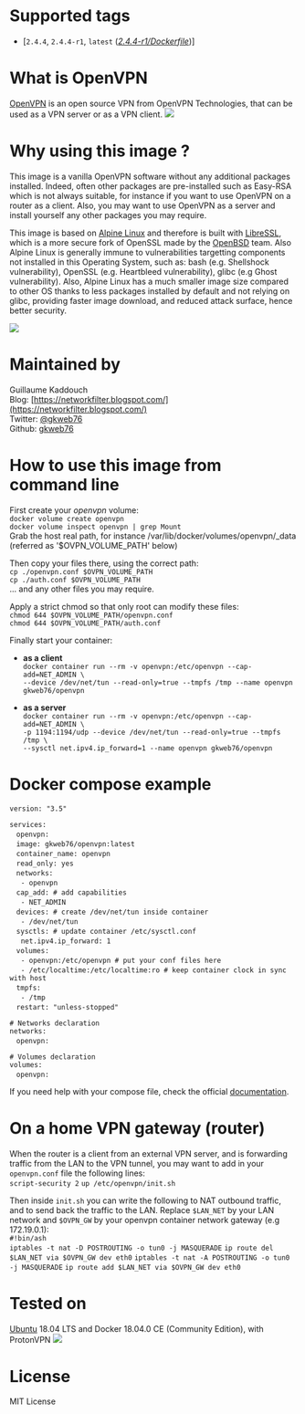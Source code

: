 # Supported tags
-   [`2.4.4`, `2.4.4-r1`, `latest` (*[2.4.4-r1/Dockerfile](https://github.com/gkweb76/openvpn/blob/master/2.4.4-r1/Dockerfile)*)]



# What is OpenVPN
[OpenVPN](https://openvpn.net) is an open source VPN from OpenVPN Technologies, that can be used as a VPN server or as a VPN client.
![](https://openvpn.net/templates/telethra/img/ovpntech_logo-s.png)



# Why using this image ?
This image is a vanilla OpenVPN software without any additional packages installed. Indeed, often other packages are pre-installed such as Easy-RSA which is not always suitable, for instance if you want to use OpenVPN on a router as a client. Also, you may want to use OpenVPN as a server and install yourself any other packages you may require.

This image is based on [Alpine Linux](https://alpinelinux.org/) and therefore is built with [LibreSSL](https://www.libressl.org/), which is a more secure fork of OpenSSL made by the [OpenBSD](https://www.openbsd.org/) team. Also Alpine Linux is generally immune to vulnerabilities targetting components not installed in this Operating System, such as: bash (e.g. Shellshock vulnerability), OpenSSL (e.g. Heartbleed vulnerability), glibc (e.g Ghost vulnerability). Also, Alpine Linux has a much smaller image size compared to other OS thanks to less packages installed by default and not relying on glibc, providing faster image download, and reduced attack surface, hence better security.

![](https://wiki.alpinelinux.org/w/resources/assets/alogo.png)



# Maintained by
Guillaume Kaddouch  
Blog: [https://networkfilter.blogspot.com/](https://networkfilter.blogspot.com/)  
Twitter: [@gkweb76](https://twitter.com/gkweb76)  
Github: [gkweb76](https://github.com/gkweb76/)  



# How to use this image from command line
First create your _openvpn_ volume:  
`docker volume create openvpn`  
`docker volume inspect openvpn | grep Mount`  
Grab the host real path, for instance /var/lib/docker/volumes/openvpn/_data (referred as '$OVPN_VOLUME_PATH' below)

Then copy your files there, using the correct path:  
`cp ./openvpn.conf $OVPN_VOLUME_PATH`  
`cp ./auth.conf $OVPN_VOLUME_PATH`  
... and any other files you may require.  

Apply a strict chmod so that only root can modify these files:  
`chmod 644 $OVPN_VOLUME_PATH/openvpn.conf`  
`chmod 644 $OVPN_VOLUME_PATH/auth.conf`  

Finally start your container:  
-   **as a client**  
`docker container run --rm -v openvpn:/etc/openvpn --cap-add=NET_ADMIN \`  
`--device /dev/net/tun --read-only=true --tmpfs /tmp --name openvpn gkweb76/openvpn`  

-   **as a server**  
`docker container run --rm -v openvpn:/etc/openvpn --cap-add=NET_ADMIN \`  
`-p 1194:1194/udp --device /dev/net/tun --read-only=true --tmpfs /tmp \`  
`--sysctl net.ipv4.ip_forward=1 --name openvpn gkweb76/openvpn`  


# Docker compose example  
`version: "3.5"`  
  
`services:`  
&nbsp;&nbsp;  `openvpn:`  
&nbsp;&nbsp;  `image: gkweb76/openvpn:latest`  
&nbsp;&nbsp;  `container_name: openvpn`  
&nbsp;&nbsp;  `read_only: yes`  
&nbsp;&nbsp;  `networks:`  
&nbsp;&nbsp;&nbsp;&nbsp;  `- openvpn`  
&nbsp;&nbsp;  `cap_add: # add capabilities`  
&nbsp;&nbsp;&nbsp;&nbsp;  `- NET_ADMIN`  
&nbsp;&nbsp;  `devices: # create /dev/net/tun inside container`  
&nbsp;&nbsp;&nbsp;&nbsp;  `- /dev/net/tun`  
&nbsp;&nbsp;    `sysctls: # update container /etc/sysctl.conf`  
&nbsp;&nbsp;&nbsp;&nbsp;      `net.ipv4.ip_forward: 1`  
&nbsp;&nbsp;    `volumes:`  
&nbsp;&nbsp;&nbsp;&nbsp;      `- openvpn:/etc/openvpn # put your conf files here`  
&nbsp;&nbsp;&nbsp;&nbsp;      `- /etc/localtime:/etc/localtime:ro # keep container clock in sync with host`  
&nbsp;&nbsp;    `tmpfs:`  
&nbsp;&nbsp;&nbsp;&nbsp;      `- /tmp`  
&nbsp;&nbsp;    `restart: "unless-stopped"`  
  
`# Networks declaration`  
`networks:`  
&nbsp;&nbsp;  `openvpn:`  
  
`# Volumes declaration`  
`volumes:`  
&nbsp;&nbsp;  `openvpn:`  
    
If you need help with your compose file, check the official [documentation](https://docs.docker.com/compose/compose-file/).  

# On a home VPN gateway (router)
When the router is a client from an external VPN server, and is forwarding traffic from the LAN to the VPN tunnel, you may want to add in your `openvpn.conf` file the following lines:  
`script-security 2` 
`up /etc/openvpn/init.sh`  

Then inside `init.sh` you can write the following to NAT outbound traffic, and to send back the traffic to the LAN. Replace `$LAN_NET` by your LAN network and `$OVPN_GW` by your openvpn container network gateway (e.g 172.19.0.1):  
`#!bin/ash`  
`iptables -t nat -D POSTROUTING -o tun0 -j MASQUERADE` 
`ip route del $LAN_NET via $OVPN_GW dev eth0` 
`iptables -t nat -A POSTROUTING -o tun0 -j MASQUERADE` 
`ip route add $LAN_NET via $OVPN_GW dev eth0` 


# Tested on

[Ubuntu](https://www.ubuntu.com/) 18.04 LTS and Docker 18.04.0 CE (Community Edition), with ProtonVPN
![](https://protonvpn.com/assets/img/media/protonvpn-logo-grey.png)

# License

MIT License
